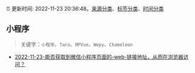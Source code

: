 :alarm_clock: 更新时间: 2022-11-23 20:36:48。[来源分类](../README.md)、[标签分类](../TAGS.md)、[时间分类](../TIMELINE.md)

## 小程序


> 关键字：`小程序`、`Taro`、`MPVue`、`Wepy`、`Chameleon`



- [2022-11-23-能否获取到微信小程序页面的-web-链接地址，从而在浏览器访问？](https://www.v2ex.com/t/897463) 